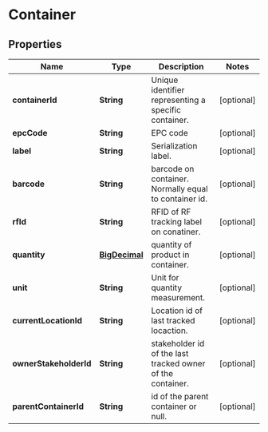 
# Container

## Properties
Name | Type | Description | Notes
------------ | ------------- | ------------- | -------------
**containerId** | **String** | Unique identifier representing a specific container. |  [optional]
**epcCode** | **String** | EPC code |  [optional]
**label** | **String** | Serialization label. |  [optional]
**barcode** | **String** | barcode on container. Normally equal to container id. |  [optional]
**rfId** | **String** | RFID of RF tracking label on conatiner. |  [optional]
**quantity** | [**BigDecimal**](BigDecimal.md) | quantity of product in container. |  [optional]
**unit** | **String** | Unit for quantity measurement. |  [optional]
**currentLocationId** | **String** | Location id of last tracked locaction. |  [optional]
**ownerStakeholderId** | **String** | stakeholder id of the last tracked owner of the container. |  [optional]
**parentContainerId** | **String** | id of the parent container or null. |  [optional]



